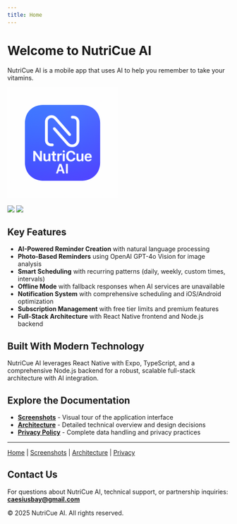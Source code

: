 ```yaml
---
title: Home
---
```


# Welcome to NutriCue AI

NutriCue AI is a mobile app that uses AI to help you remember to take your vitamins.

<img src="images/NutriCue-AI-Icon-main.png" width="250">

[<img src="https://img.shields.io/badge/App_Store-0D96F6?style=flat&logo=app-store&logoColor=white">](https://apps.apple.com/)
[<img src="https://img.shields.io/badge/Google_Play-414141?style=flat&logo=google-play&logoColor=white">](https://play.google.com/)

## Key Features

- **AI-Powered Reminder Creation** with natural language processing
- **Photo-Based Reminders** using OpenAI GPT-4o Vision for image analysis
- **Smart Scheduling** with recurring patterns (daily, weekly, custom times, intervals)
- **Offline Mode** with fallback responses when AI services are unavailable
- **Notification System** with comprehensive scheduling and iOS/Android optimization
- **Subscription Management** with free tier limits and premium features
- **Full-Stack Architecture** with React Native frontend and Node.js backend

## Built With Modern Technology

NutriCue AI leverages React Native with Expo, TypeScript, and a comprehensive Node.js backend for a robust, scalable full-stack architecture with AI integration.

## Explore the Documentation

- **[Screenshots](screenshots.md)** - Visual tour of the application interface
- **[Architecture](architecture.md)** - Detailed technical overview and design decisions
- **[Privacy Policy](privacy.md)** - Complete data handling and privacy practices

---

[Home](index.md) | [Screenshots](screenshots.md) | [Architecture](architecture.md) | [Privacy](privacy.md)

## Contact Us

For questions about NutriCue AI, technical support, or partnership inquiries:
**caesiusbay@gmail.com**

© 2025 NutriCue AI. All rights reserved.

